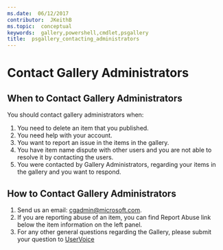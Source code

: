 ```yaml
---
ms.date:  06/12/2017
contributor:  JKeithB
ms.topic:  conceptual
keywords:  gallery,powershell,cmdlet,psgallery
title:  psgallery_contacting_administrators
---
```


# Contact Gallery Administrators

## When to Contact Gallery Administrators

You should contact gallery administrators when:

1. You need to delete an item that you published.
2. You need help with your account.
3. You want to report an issue in the items in the gallery.
4. You have item name dispute with other users and you are not able to resolve it by contacting the users.
5. You were contacted by Gallery Administrators, regarding your items in the gallery and you want to respond.

## How to Contact Gallery Administrators

1. Send us an email: cgadmin@microsoft.com.
2. If you are reporting abuse of an item, you can find Report Abuse link below the item information on the left panel.
3. For any other general questions regarding the Gallery, please submit your question to [UserVoice](http://windowsserver.uservoice.com/forums/301869-powershell)